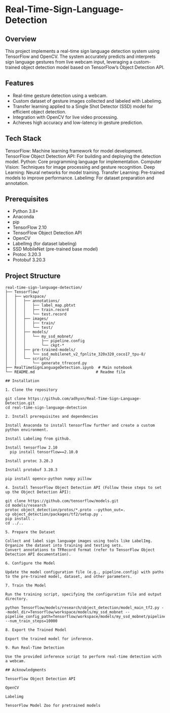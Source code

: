 # Real-Time-Sign-Language-Detection

## Overview

This project implements a real-time sign language detection system using TensorFlow and OpenCV. The system accurately predicts and interprets sign language gestures from live webcam input, leveraging a custom-trained object detection model based on TensorFlow’s Object Detection API.

## Features

- Real-time gesture detection using a webcam.
- Custom dataset of gesture images collected and labeled with Labelimg.
- Transfer learning applied to a Single Shot Detector (SSD) model for efficient object detection.
- Integration with OpenCV for live video processing.
- Achieves high accuracy and low-latency in gesture prediction.

## Tech Stack

TensorFlow: Machine learning framework for model development.
TensorFlow Object Detection API: For building and deploying the detection model.
Python: Core programming language for implementation.
Computer Vision: Techniques for image processing and gesture recognition.
Deep Learning: Neural networks for model training.
Transfer Learning: Pre-trained models to improve performance.
Labelimg: For dataset preparation and annotation.

## Prerequisites

- Python 3.8+
- Anaconda
- pip
- TensorFlow 2.10
- TensorFlow Object Detection API
- OpenCV
- LabelImg (for dataset labeling)
- SSD MobileNet (pre-trained base model)
- Protoc 3.20.3
- Protobuf 3.20.3

## Project Structure

```
real-time-sign-language-detection/
├── Tensorflow/
│   ├── workspace/
│   │   ├── annotations/
│   │   │   ├── label_map.pbtxt
│   │   │   ├── train.record
│   │   │   └── test.record
│   │   ├── images/
│   │   │   ├── train/
│   │   │   └── test/
│   │   ├── models/
│   │   │   └── my_ssd_mobnet/
│   │   │       ├── pipeline.config
│   │   │       └── ckpt-*
│   │   ├── pre-trained-models/
│   │   │   └── ssd_mobilenet_v2_fpnlite_320x320_coco17_tpu-8/
│   │   └── scripts/
│   │       └── generate_tfrecord.py
├── RealTimeSignLanguageDetection.ipynb  # Main notebook
└── README.md                           # Readme file

## Installation

1. Clone the repository

git clone https://github.com/adhyxn/Real-Time-Sign-Language-Detection.git
cd real-time-sign-language-detection

2. Install prerequisites and dependencies

Install Anaconda to install tensorflow further and create a custom python environment.

Install Labelimg from github.

Install tensorflow 2.10
  pip install tensorflow==2.10.0

Install protoc 3.20.3

Install protobuf 3.20.3

pip install opencv-python numpy pillow

4. Install TensorFlow Object Detection API (Follow these steps to set up the Object Detection API):

git clone https://github.com/tensorflow/models.git
cd models/research
protoc object_detection/protos/*.proto --python_out=.
cp object_detection/packages/tf2/setup.py .
pip install .
cd ../..

5. Prepare the Dataset

Collect and label sign language images using tools like LabelImg.
Organize the dataset into training and testing sets.
Convert annotations to TFRecord format (refer to TensorFlow Object Detection API documentation).

6. Configure the Model

Update the model configuration file (e.g., pipeline.config) with paths to the pre-trained model, dataset, and other parameters.

7. Train the Model

Run the training script, specifying the configuration file and output directory.

python Tensorflow/models/research/object_detection/model_main_tf2.py --model_dir=Tensorflow/workspace/models/my_ssd_mobnet --pipeline_config_path=Tensorflow/workspace/models/my_ssd_mobnet/pipeline.config --num_train_steps=10000

8. Export the Trained Model

Export the trained model for inference.

9. Run Real-Time Detection

Use the provided inference script to perform real-time detection with a webcam.

## Acknowledgments

TensorFlow Object Detection API

OpenCV

Labelimg

TensorFlow Model Zoo for pretrained models
```
